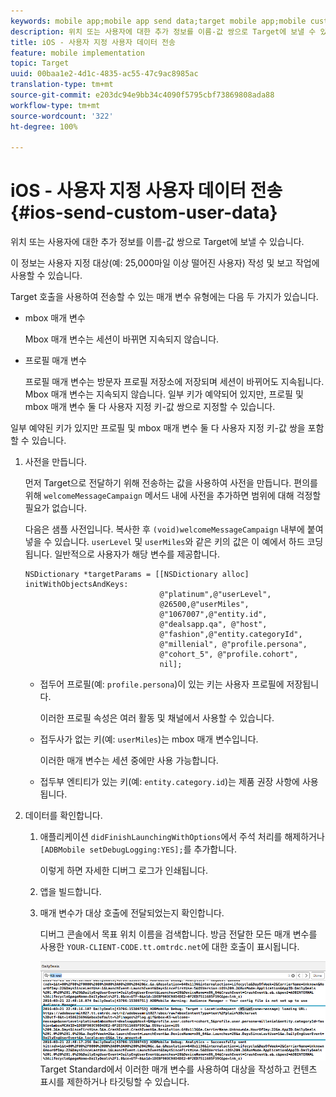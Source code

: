```yaml
---
keywords: mobile app;mobile app send data;target mobile app;mobile custom user data;mobile app custom data
description: 위치 또는 사용자에 대한 추가 정보를 이름-값 쌍으로 Target에 보낼 수 있습니다.
title: iOS - 사용자 지정 사용자 데이터 전송
feature: mobile implementation
topic: Target
uuid: 00baa1e2-4d1c-4835-ac55-47c9ac8985ac
translation-type: tm+mt
source-git-commit: e203dc94e9bb34c4090f5795cbf73869808ada88
workflow-type: tm+mt
source-wordcount: '322'
ht-degree: 100%

---
```



# iOS - 사용자 지정 사용자 데이터 전송{#ios-send-custom-user-data}

위치 또는 사용자에 대한 추가 정보를 이름-값 쌍으로 Target에 보낼 수 있습니다.

이 정보는 사용자 지정 대상(예: 25,000마일 이상 떨어진 사용자) 작성 및 보고 작업에 사용할 수 있습니다.

Target 호출을 사용하여 전송할 수 있는 매개 변수 유형에는 다음 두 가지가 있습니다.

* mbox 매개 변수

   Mbox 매개 변수는 세션이 바뀌면 지속되지 않습니다.
* 프로필 매개 변수

   프로필 매개 변수는 방문자 프로필 저장소에 저장되며 세션이 바뀌어도 지속됩니다. Mbox 매개 변수는 지속되지 않습니다. 일부 키가 예약되어 있지만, 프로필 및 mbox 매개 변수 둘 다 사용자 지정 키-값 쌍으로 지정할 수 있습니다.

일부 예약된 키가 있지만 프로필 및 mbox 매개 변수 둘 다 사용자 지정 키-값 쌍을 포함할 수 있습니다.

1. 사전을 만듭니다.

   먼저 Target으로 전달하기 위해 전송하는 값을 사용하여 사전을 만듭니다. 편의를 위해 `welcomeMessageCampaign` 메서드 내에 사전을 추가하면 범위에 대해 걱정할 필요가 없습니다.

   다음은 샘플 사전입니다. 복사한 후 `(void)welcomeMessageCampaign` 내부에 붙여넣을 수 있습니다. `userLevel` 및 `userMiles`와 같은 키의 값은 이 예에서 하드 코딩됩니다. 일반적으로 사용자가 해당 변수를 제공합니다.

   ```
   NSDictionary *targetParams = [[NSDictionary alloc] initWithObjectsAndKeys: 
                                 @"platinum",@"userLevel", 
                                 @26500,@"userMiles", 
                                 @"1067007",@"entity.id", 
                                 @"dealsapp.qa", @"host", 
                                 @"fashion",@"entity.categoryId", 
                                 @"millenial", @"profile.persona", 
                                 @"cohort_5", @"profile.cohort", 
                                 nil];
   ```

   * 접두어 프로필(예: `profile.persona`)이 있는 키는 사용자 프로필에 저장됩니다.

      이러한 프로필 속성은 여러 활동 및 채널에서 사용할 수 있습니다.

   * 접두사가 없는 키(예: `userMiles`)는 mbox 매개 변수입니다.

      이러한 매개 변수는 세션 중에만 사용 가능합니다.

   * 접두부 엔티티가 있는 키(예: `entity.category.id`)는 제품 권장 사항에 사용됩니다.

1. 데이터를 확인합니다.
   1. 애플리케이션 `didFinishLaunchingWithOptions`에서 주석 처리를 해제하거나 `[ADBMobile setDebugLogging:YES];`를 추가합니다.

      이렇게 하면 자세한 디버그 로그가 인쇄됩니다.
   1. 앱을 빌드합니다.
   1. 매개 변수가 대상 호출에 전달되었는지 확인합니다.

      디버그 콘솔에서 목표 위치 이름을 검색합니다. 방금 전달한 모든 매개 변수를 사용한 `YOUR-CLIENT-CODE.tt.omtrdc.net`에 대한 호출이 표시됩니다.

      ![](assets/mobile-debug.png)
   Target Standard에서 이러한 매개 변수를 사용하여 대상을 작성하고 컨텐츠 표시를 제한하거나 타깃팅할 수 있습니다.
